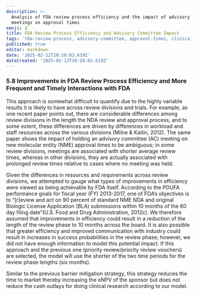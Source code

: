 ```yaml
---
description: >-
  Analysis of FDA review process efficiency and the impact of advisory committee
  meetings on approval times
emoji: ⏳
title: FDA Review Process Efficiency and Advisory Committee Impact
tags: 'fda-review-process, advisory-committee, approval-times, clinical-trials'
published: true
editor: markdown
date: '2025-02-12T20:28:03.619Z'
dateCreated: '2025-02-12T20:28:03.619Z'
---
```

### 5.8 Improvements in FDA Review Process Efficiency and More Frequent and Timely Interactions with FDA

This approach is somewhat difficult to quantify due to the highly variable results it is likely to have across review divisions and trials. For example, as one recent paper points out, there are considerable differences among review divisions in the length the NDA review and approval process, and to some extent, these differences are driven by differences in workload and staff resources across the various divisions (Milne & Kaitin, 2012). The same paper shows the impact of holding an advisory committee (AC) meeting on new molecular entity (NME) approval times to be ambiguous; in some review divisions, meetings are associated with shorter average review times, whereas in other divisions, they are actually associated with prolonged review times relative to cases where no meeting was held.

Given the differences in resources and requirements across review divisions, we attempted to gauge what types of improvements in efficiency were viewed as being achievable by FDA itself. According to the PDUFA performance goals for fiscal year (FY) 2013-2017, one of FDA’s objectives is to “\[r\]eview and act on 90 percent of standard NME NDA and original Biologic License Application (BLA) submissions within 10 months of the 60 day filing date”(U.S. Food and Drug Administration, 2012c). We therefore assumed that improvements in efficiency could result in a reduction of the length of the review phase to 10 months across the board. It is also possible that greater efficiency and improved communication with industry could result in increases in success probabilities in the review phase; however, we did not have enough information to model this potential impact. If this approach and the previous one (priority review/priority review vouchers) are selected, the model will use the shorter of the two time periods for the review phase lengths (six months).

Similar to the previous barrier mitigation strategy, this strategy reduces the time to market thereby increasing the eNPV of the sponsor but does not reduce the cash outlays for doing clinical research according to our model.


